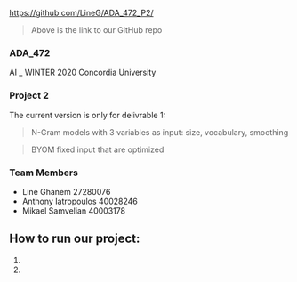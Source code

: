 https://github.com/LineG/ADA_472_P2/
> Above is the link to our GitHub repo

### ADA_472
AI _ WINTER 2020 Concordia University
### Project 2
The current version is only for delivrable 1:
> N-Gram models with 3 variables as input: size, vocabulary, smoothing

> BYOM fixed input that are optimized

### Team Members
- Line Ghanem 27280076
- Anthony Iatropoulos 40028246
- Mikael Samvelian 40003178

## How to run our project:
1. 
2.

